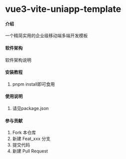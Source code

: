 # vue3-vite-uniapp-template

#### 介绍
一个精简实用的企业级移动端多端开发模板

#### 软件架构
软件架构说明


#### 安装教程

1.  pnpm install即可食用

#### 使用说明

1. 请见package.json

#### 参与贡献

1.  Fork 本仓库
2.  新建 Feat_xxx 分支
3.  提交代码
4.  新建 Pull Request

